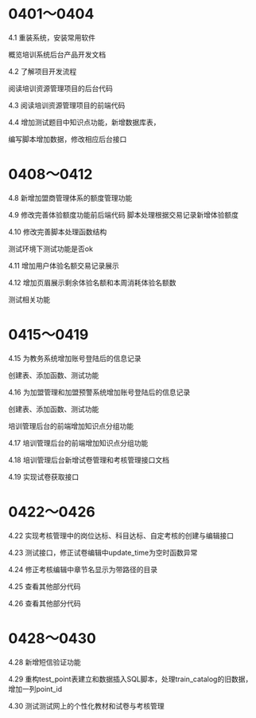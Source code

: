 # 0401～0404

4.1
重装系统，安装常用软件

概览培训系统后台产品开发文档

4.2
了解项目开发流程

阅读培训资源管理项目的后台代码

4.3
阅读培训资源管理项目的前端代码

4.4
增加测试题目中知识点功能，新增数据库表，

编写脚本增加数据，修改相应后台接口

# 0408～0412

4.8
新增加盟商管理体系的额度管理功能

4.9
修改完善体验额度功能前后端代码
脚本处理根据交易记录新增体验额度

4.10
修改完善脚本处理函数结构

测试环境下测试功能是否ok

4.11
增加用户体验名额交易记录展示

4.12
增加页眉展示剩余体验名额和本周消耗体验名额数

测试相关功能

# 0415～0419

4.15
为教务系统增加账号登陆后的信息记录

创建表、添加函数、测试功能

4.16
为加盟管理和加盟预警系统增加账号登陆后的信息记录

创建表、添加函数、测试功能

培训管理后台的前端增加知识点分组功能


4.17
培训管理后台的前端增加知识点分组功能

4.18
培训管理后台新增试卷管理和考核管理接口文档

4.19
实现试卷获取接口
# 0422～0426
4.22
实现考核管理中的岗位达标、科目达标、自定考核的创建与编辑接口

4.23
测试接口，修正试卷编辑中update_time为空时函数异常

4.24
修正考核编辑中章节名显示为带路径的目录

4.25
查看其他部分代码

4.26
查看其他部分代码

# 0428～0430

4.28
新增短信验证功能

4.29
重构test_point表建立和数据插入SQL脚本，处理train_catalog的旧数据，增加一列point_id

4.30
测试测试网上的个性化教材和试卷与考核管理